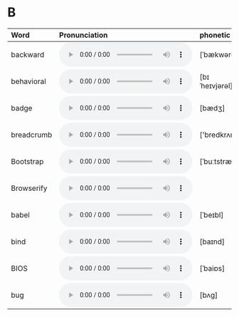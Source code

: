 
# B

| Word  | Pronunciation | phonetic |
| :-- | :-- | :-- |
| backward | <audio src="/awesome-pronunciation/public/audio/backward.mp3" controls="controls" controlslist="nodownload"></audio> | [ˈbækwərd] |
| behavioral | <audio src="/awesome-pronunciation/public/audio/behavioral.mp3" controls="controls" controlslist="nodownload"></audio> | [bɪˈheɪvjərəl] |
| badge | <audio src="/awesome-pronunciation/public/audio/badge.mp3" controls="controls" controlslist="nodownload"></audio> | [bædʒ] |
| breadcrumb | <audio src="/awesome-pronunciation/public/audio/breadcrumb.mp3" controls="controls" controlslist="nodownload"></audio> | ['bredkrʌm] |
| Bootstrap | <audio src="/awesome-pronunciation/public/audio/Bootstrap.mp3" controls="controls" controlslist="nodownload"></audio> | [ˈbuːtstræp] |
| Browserify | <audio src="/awesome-pronunciation/public/audio/Browserify.mp3" controls="controls" controlslist="nodownload"></audio> |  |
| babel | <audio src="/awesome-pronunciation/public/audio/babel.mp3" controls="controls" controlslist="nodownload"></audio> | [ˈbeɪbl] |
| bind | <audio src="/awesome-pronunciation/public/audio/bind.mp3" controls="controls" controlslist="nodownload"></audio> | [baɪnd] |
| BIOS | <audio src="/awesome-pronunciation/public/audio/BIOS.mp3" controls="controls" controlslist="nodownload"></audio> | [ˈbaiɒs] |
| bug | <audio src="/awesome-pronunciation/public/audio/bug.mp3" controls="controls" controlslist="nodownload"></audio> | [bʌg] |
